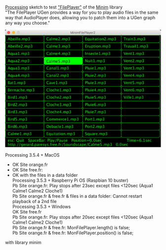 [Processing](https://processing.org/) sketch to test ["FilePlayer"](http://code.compartmental.net/minim/fileplayer_class_fileplayer.html) of the [Minim](http://code.compartmental.net/minim/) library   
"The FilePlayer UGen provides a way for you to play audio files in the same way that AudioPlayer does, allowing you to patch them into a UGen graph any way you choose."  

![MinimFilePlayer2](MinimFilePlayer2.png)

Processing 3.5.4 + MacOS
 - OK Site orange.fr  
 - OK Site free.fr:  
 - OK with the files in a data folder  
Processing 3.5.3 + Raspberry Pi OS (Raspbian 10 buster)  
     Pb Site orange.fr: Play stops after 23sec except files <120sec (Aqua1 Calme1 Calme2 Cloche1)  
     Pb Site orange.fr & free.fr & files in a data folder: Cannot restart playback of a 2nd file  
Processing 3.5.3 + Windows  
   OK Site free.fr  
   Pb Site orange.fr: Play stops after 20sec except files <120sec (Aqua1 Calme1 Calme2 Cloche1)  
Pb Site orange.fr & free.fr: MonFilePlayer.length()   is false;  
Pb Site orange.fr & free.fr: MonFilePlayer.position() is false;  

with library minim  
